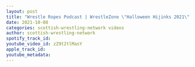 ```yaml
---
layout: post
title: "Wrestle Ropes Podcast | WrestleZone \"Halloween Hijinks 2021\" Preview with Kyle Watt"
date: 2021-10-08
categories: scottish-wrestling-network videos
author: scottish-wrestling-network
spotify_track_id: 
youtube_video_id: zZ9t2tlMasY
apple_track_id: 
youtube_metadata: 
---
```

